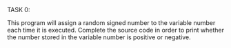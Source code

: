 TASK 0:

This program will assign a random signed number to the variable number each time it is executed. Complete the source code in order to print whether the number stored in the variable number is positive or negative.
